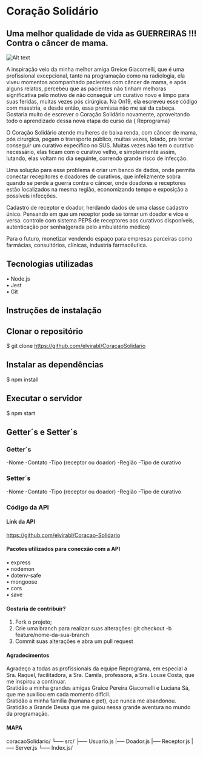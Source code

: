 # Coração Solidário
## Uma melhor qualidade de vida as GUERREIRAS !!! Contra o câncer de mama.

![Alt text](../coracao.png)

A inspiração veio da minha melhor amiga Greice Giacomelli, que é uma profissional excepcional, tanto na programação como na radiologia, ela viveu momentos acompanhado pacientes com câncer de mama, e após alguns relatos, percebeu que as pacientes não tinham melhoras significativa pelo motivo de não conseguir um curativo novo e limpo para suas feridas, muitas vezes pós cirúrgica. Na On19, ela escreveu esse código com maestria, e desde então, essa premissa não me sai da cabeça. Gostaria muito de escrever o Coração Solidário novamente, aproveitando todo o aprendizado dessa nova etapa do curso da { Reprograma}

O Coração Solidário atende mulheres de baixa renda, com câncer de mama, pós cirurgica, pegam o transporte público, muitas vezes, lotado, pra tentar conseguir um curativo expecífico no SUS. Muitas vezes não tem o curativo necessário, elas ficam com o curativo velho, e simplesmente assim, lutando, elas voltam no dia seguinte, correndo grande risco de infecção.

Uma solução para esse problema é criar um banco de dados, onde permita conectar recepitores e doadores de curativos, que infelizmente sobra quando se perde a guerra contra o câncer, onde doadores e receptores estão localizados na mesma região, economizando tempo e exposição a possíveis infecções.

Cadastro de receptor e doador, herdando dados de uma classe cadastro único. Pensando em que um receptor pode se tornar um doador e vice e versa.
controle com sistema PEPS de receptores aos curativos disponíveis, autenticação por senha(gerada pelo ambulatório médico)

Para o futuro, monetizar vendendo espaço para empresas parceiras como farmácias, consultórios, clínicas, industria farmacêutica.
## Tecnologias utilizadas 
• Node.js  
• Jest  
• Git  

## Instruções de instalação  
## Clonar o repositório
$ git clone https://github.com/elvirabl/CoracaoSolidario
## Instalar as dependências  
$ npm install  
## Executar o servidor  
$ npm start  
## Getter´s e Setter´s
### Getter´s
-Nome
-Contato
-Tipo (receptor ou doador)
-Região
-Tipo de curativo
### Setter´s
-Nome
-Contato
-Tipo (receptor ou doador)
-Região
-Tipo de curativo

### Código da API
#### Link da API
https://github.com/elvirabl/Coracao-Solidario
#### Pacotes utilizados para conecxão com a API 
• express  
• nodemon  
• dotenv-safe  
• mongoose  
• cors  
• save  

#### Gostaria de contribuir?  
1. Fork o projeto;  
2. Crie uma branch para realizar suas alterações: git checkout -b feature/nome-da-sua-branch  
3. Commit suas alterações e abra um pull request  

#### Agradecimentos
Agradeço a todas as profissionais da equipe Reprograma, em especial a Sra. Raquel, facilitadora, a Sra. Camila, professora, a Sra. Louse Costa, que me inspirou a continuar.  
Gratidão a minha grandes amigas Graice Pereira Giacomelli e Luciana Sá, que me auxiliou em cada momento difícil.  
Gratidão a minha família (humana e pet), que nunca me abandonou.  
Gratidão a Grande Deusa que me guiou nessa grande aventura no mundo da programação.  

#### MAPA

coracaoSolidario/
  └── src/
      ├── Usuario.js
      |── Doador.js
      |── Receptor.js
      |── Server.js
         └── Index.js/